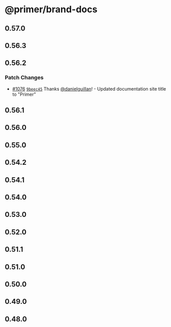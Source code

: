 # @primer/brand-docs

## 0.57.0

## 0.56.3

## 0.56.2

### Patch Changes

- [#1076](https://github.com/primer/brand/pull/1076) [`9beec45`](https://github.com/primer/brand/commit/9beec457db4255da8e9bfd536754aff0c62763fe) Thanks [@danielguillan](https://github.com/danielguillan)! - Updated documentation site title to "Primer"

## 0.56.1

## 0.56.0

## 0.55.0

## 0.54.2

## 0.54.1

## 0.54.0

## 0.53.0

## 0.52.0

## 0.51.1

## 0.51.0

## 0.50.0

## 0.49.0

## 0.48.0
